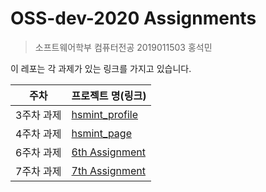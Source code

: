 # OSS-dev-2020 Assignments

> 소프트웨어학부 컴퓨터전공 2019011503 홍석민

이 레포는 각 과제가 있는 링크를 가지고 있습니다.

|주차|프로젝트 명(링크)|
|-|-|
|3주차 과제|[hsmint_profile](https://github.com/lattecode/hsmint_profile)|
|4주차 과제|[hsmint_page](https://hsmint.github.io/)|
|6주차 과제|[6th Assignment](https://github.com/hsmint/hsmint.github.io/tree/master/6th)|
|7주차 과제|[7th Assignment](https://github.com/hsmint/hsmint.github.io/tree/master/7th)|
